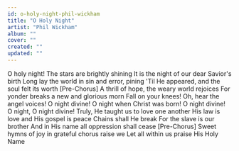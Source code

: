 ```yaml
---
id: o-holy-night-phil-wickham
title: "O Holy Night"
artist: "Phil Wickham"
album: ""
cover: ""
created: ""
updated: ""
---
```


O holy night! The stars are brightly shining
It is the night of our dear Savior's birth
Long lay the world in sin and error, pining
'Til He appeared, and the soul felt its worth
[Pre-Chorus]
A thrill of hope, the weary world rejoices
For yonder breaks a new and glorious morn
Fall on your knees!
Oh, hear the angel voices!
O night divine!
O night when Christ was born!
O night divine!
O night, O night divine!
Truly, He taught us to love one another
His law is love and His gospel is peace
Chains shall He break
For the slave is our brother
And in His name all oppression shall cease
[Pre-Chorus]
Sweet hymns of joy in grateful chorus raise we
Let all within us praise His Holy Name